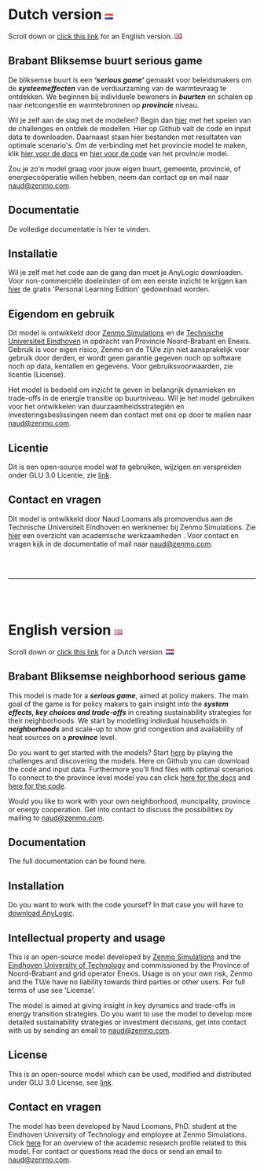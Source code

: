 # Dutch version  ![Dutch flag](Images/nederlands.png) 
Scroll down or [click this link](https://github.com/ZEnMo/Brabant-buurt-serious-game/blob/main/README.md#english-version-) for an English version. ![English flag](Images/engels.png)


## Brabant Bliksemse buurt serious game
De bliksemse buurt is een ***‘serious game‘*** gemaakt voor beleidsmakers om de ***systeemeffecten*** van de verduurzaming van de warmtevraag te ontdekken. We beginnen bij individuele bewoners in ***buurten*** en schalen op naar netcongestie en warmtebronnen op ***provincie*** niveau.

Wil je zelf aan de slag met de modellen? Begin dan [hier](https://zenmo.com/brabant-serious-game-energietransitie/) met het spelen van de challenges en ontdek de modellen. Hier op Github valt de code en input data te downloaden. Daarnaast staan hier bestanden met resultaten van optimale scenario's.
Om de verbinding met het provincie model te maken, klik [hier voor de docs]() en [hier voor de code](https://github.com/ZEnMo/Brabant-systeem-integratie-model) van het provincie model.

Zou je zo'n model graag voor jouw eigen buurt, gemeente, provincie, of energiecoöperatie  willen hebben, neem dan contact op en mail naar [naud@zenmo.com](mailto:naud@zenmo.com).


## Documentatie
De volledige documentatie is hier te vinden.

## Installatie
Wil je zelf met het code aan de gang dan moet je AnyLogic downloaden. Voor non-commerciële doeleinden of om een eerste inzicht te krijgen kan [hier](https://www.anylogic.com/downloads/) de gratis 'Personal Learning Edition' gedownload worden. 


## Eigendom en gebruik
Dit model is ontwikkeld door [Zenmo Simulations](https://zenmo.com/) en de [Technische Universiteit Eindhoven](https://tue.nl) in opdracht van Provincie Noord-Brabant en Enexis. Gebruik is voor eigen risico, Zenmo en de TU/e zijn niet aansprakelijk voor gebruik door derden, er wordt geen garantie gegeven noch op software noch op data, kentallen en gegevens. Voor gebruiksvoorwaarden, zie licentie (License).

Het model is bedoeld om inzicht te geven in belangrijk dynamieken en trade-offs in de energie transitie op buurtniveau. Wil je het model gebruiken voor het ontwikkelen van duurzaamheidsstrategiën en investeringsbeslissingen neem dan contact met ons op door te mailen naar [naud@zenmo.com](mailto:naud@zenmo.com).

## Licentie
Dit is een open-source model wat te gebruiken, wijzigen en verspreiden onder GLU 3.0 Licentie, zie [link](https://github.com/ZEnMo/Brabant-buurt-serious-game/blob/main/LICENSE).


## Contact en vragen
Dit model is ontwikkeld door Naud Loomans als promovendus aan de Technische Universiteit Eindhoven en werknemer bij Zenmo Simulations. Zie [hier](https://research.tue.nl/nl/persons/naud-loomans) een overzicht van academische werkzaamheden . Voor contact en vragen kijk in de documentatie of mail naar [naud@zenmo.com](mailto:naud@zenmo.com).

<br>
</br>

--------
<br>
</br>

# English version ![English flag](Images/engels.png)
Scroll down or [click this link](https://github.com/ZEnMo/Brabant-buurt-serious-game/blob/main/README.md#dutch-version--) for a Dutch version. ![Dutch flag](Images/nederlands.png) 

## Brabant Bliksemse neighborhood serious game
This model is made for a ***serious game***, aimed at policy makers. The main goal of the game is for policy makers to gain insight into the ***system effects, key choices and trade-offs*** in creating sustainability strategies for their neighborhoods. We start by modelling indivdual households in ***neighborhoods*** and scale-up to show grid congestion and availability of heat sources on a ***province*** level.

Do you want to get started with the models? Start [here](https://zenmo.com/brabant-serious-game-energietransitie/) by playing the challenges and discovering the models. Here on Github you can download the code and input data. Furthermore you'll find files with optimal scenarios.
To connect to the province level model you can click [here for the docs]() and [here for the code](https://github.com/ZEnMo/Brabant-systeem-integratie-model).

Would you like to work with your own neighborhood, muncipality, province or energy cooperation. Get into contact to discuss the possibilities by mailing to [naud@zenmo.com](mailto:naud@zenmo.com).


## Documentation
The full documentation can be found here.


## Installation
Do you want to work with the code yoursef? In that case you will have to [download AnyLogic](https://www.anylogic.com/downloads/).


## Intellectual property and usage
This is an open-source model developed by [Zenmo Simulations](https://zenmo.com/) and the [Eindhoven University of Technology](https://tue.nl) and commissioned by the Province of Noord-Brabant and grid operator Enexis. Usage is on your own risk, Zenmo and the TU/e have no liability towards third parties or other users. For full terms of use see 'License'.

The model is aimed at giving insight in key dynamics and trade-offs in energy transition strategies. Do you want to use the model to develop more detailed sustainability strategies or investment decisions, get into contact with us by sending an email to [naud@zenmo.com](mailto:naud@zenmo.com).

## License
This is an open-source model which can be used, modified and distributed under GLU 3.0 License, see [link](https://github.com/ZEnMo/Brabant-buurt-serious-game/blob/main/LICENSE).


## Contact en vragen
The model has been developed by Naud Loomans, PhD. student at the Eindhoven University of Technology and employee at Zenmo Simulations. Click [here](https://research.tue.nl/nl/persons/naud-loomans) for an overview of the academic research profile related to this model. For contact or questions read the docs or send an email to [naud@zenmo.com](mailto:naud@zenmo.com).
